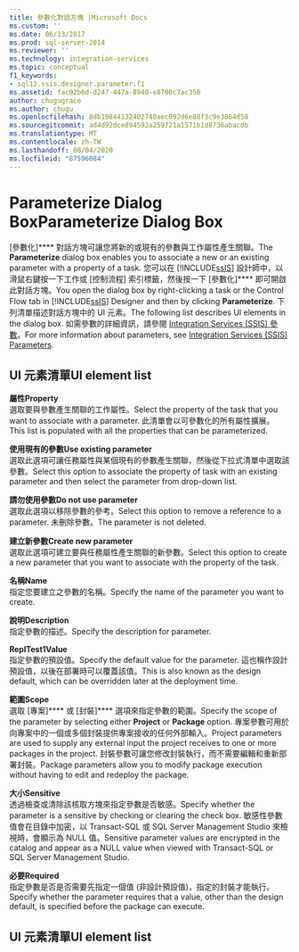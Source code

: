 ```yaml
---
title: 參數化對話方塊 |Microsoft Docs
ms.custom: ''
ms.date: 06/13/2017
ms.prod: sql-server-2014
ms.reviewer: ''
ms.technology: integration-services
ms.topic: conceptual
f1_keywords:
- sql12.ssis.designer.parameter.f1
ms.assetid: fac02b6d-d247-447a-8940-e8700c7ac350
author: chugugrace
ms.author: chugu
ms.openlocfilehash: 8db19844132402740aec092d6e88f3c9e3864d58
ms.sourcegitcommit: ad4d92dce894592a259721a1571b1d8736abacdb
ms.translationtype: MT
ms.contentlocale: zh-TW
ms.lasthandoff: 08/04/2020
ms.locfileid: "87596084"
---
```

# <a name="parameterize-dialog-box"></a><span data-ttu-id="949f8-102">Parameterize Dialog Box</span><span class="sxs-lookup"><span data-stu-id="949f8-102">Parameterize Dialog Box</span></span>
  <span data-ttu-id="949f8-103">[參數化]\*\*\*\* 對話方塊可讓您將新的或現有的參數與工作屬性產生關聯。</span><span class="sxs-lookup"><span data-stu-id="949f8-103">The **Parameterize** dialog box enables you to associate a new or an existing parameter with a property of a task.</span></span> <span data-ttu-id="949f8-104">您可以在 [!INCLUDE[ssIS](../includes/ssis-md.md)] 設計師中，以滑鼠右鍵按一下工作或 [控制流程] 索引標籤，然後按一下 [參數化]\*\*\*\* 即可開啟此對話方塊。</span><span class="sxs-lookup"><span data-stu-id="949f8-104">You open the dialog box by right-clicking a task or the Control Flow tab in [!INCLUDE[ssIS](../includes/ssis-md.md)] Designer and then by clicking **Parameterize**.</span></span> <span data-ttu-id="949f8-105">下列清單描述對話方塊中的 UI 元素。</span><span class="sxs-lookup"><span data-stu-id="949f8-105">The following list describes UI elements in the dialog box.</span></span> <span data-ttu-id="949f8-106">如需參數的詳細資訊，請參閱 [Integration Services &#40;SSIS&#41; 參數](integration-services-ssis-package-and-project-parameters.md)。</span><span class="sxs-lookup"><span data-stu-id="949f8-106">For more information about parameters, see [Integration Services &#40;SSIS&#41; Parameters](integration-services-ssis-package-and-project-parameters.md).</span></span>  
  
## <a name="ui-element-list"></a><span data-ttu-id="949f8-107">UI 元素清單</span><span class="sxs-lookup"><span data-stu-id="949f8-107">UI element list</span></span>  
 <span data-ttu-id="949f8-108">**屬性**</span><span class="sxs-lookup"><span data-stu-id="949f8-108">**Property**</span></span>  
 <span data-ttu-id="949f8-109">選取要與參數產生關聯的工作屬性。</span><span class="sxs-lookup"><span data-stu-id="949f8-109">Select the property of the task that you want to associate with a parameter.</span></span> <span data-ttu-id="949f8-110">此清單會以可參數化的所有屬性擴展。</span><span class="sxs-lookup"><span data-stu-id="949f8-110">This list is populated with all the properties that can be parameterized.</span></span>  
  
 <span data-ttu-id="949f8-111">**使用現有的參數**</span><span class="sxs-lookup"><span data-stu-id="949f8-111">**Use existing parameter**</span></span>  
 <span data-ttu-id="949f8-112">選取此選項可讓任務屬性與某個現有的參數產生關聯，然後從下拉式清單中選取該參數。</span><span class="sxs-lookup"><span data-stu-id="949f8-112">Select this option to associate the property of task with an existing parameter and then select the parameter from drop-down list.</span></span>  
  
 <span data-ttu-id="949f8-113">**請勿使用參數**</span><span class="sxs-lookup"><span data-stu-id="949f8-113">**Do not use parameter**</span></span>  
 <span data-ttu-id="949f8-114">選取此選項以移除參數的參考。</span><span class="sxs-lookup"><span data-stu-id="949f8-114">Select this option to remove a reference to a parameter.</span></span> <span data-ttu-id="949f8-115">未刪除參數。</span><span class="sxs-lookup"><span data-stu-id="949f8-115">The parameter is not deleted.</span></span>  
  
 <span data-ttu-id="949f8-116">**建立新參數**</span><span class="sxs-lookup"><span data-stu-id="949f8-116">**Create new parameter**</span></span>  
 <span data-ttu-id="949f8-117">選取此選項可建立要與任務屬性產生關聯的新參數。</span><span class="sxs-lookup"><span data-stu-id="949f8-117">Select this option to create a new parameter that you want to associate with the property of the task.</span></span>  
  
 <span data-ttu-id="949f8-118">**名稱**</span><span class="sxs-lookup"><span data-stu-id="949f8-118">**Name**</span></span>  
 <span data-ttu-id="949f8-119">指定您要建立之參數的名稱。</span><span class="sxs-lookup"><span data-stu-id="949f8-119">Specify the name of the parameter you want to create.</span></span>  
  
 <span data-ttu-id="949f8-120">**說明**</span><span class="sxs-lookup"><span data-stu-id="949f8-120">**Description**</span></span>  
 <span data-ttu-id="949f8-121">指定參數的描述。</span><span class="sxs-lookup"><span data-stu-id="949f8-121">Specify the description for parameter.</span></span>  
  
 <span data-ttu-id="949f8-122">**ReplTest1**</span><span class="sxs-lookup"><span data-stu-id="949f8-122">**Value**</span></span>  
 <span data-ttu-id="949f8-123">指定參數的預設值。</span><span class="sxs-lookup"><span data-stu-id="949f8-123">Specify the default value for the parameter.</span></span> <span data-ttu-id="949f8-124">這也稱作設計預設值，以後在部署時可以覆蓋該值。</span><span class="sxs-lookup"><span data-stu-id="949f8-124">This is also known as the design default, which can be overridden later at the deployment time.</span></span>  
  
 <span data-ttu-id="949f8-125">**範圍**</span><span class="sxs-lookup"><span data-stu-id="949f8-125">**Scope**</span></span>  
 <span data-ttu-id="949f8-126">選取 [專案]\*\*\*\* 或 [封裝]\*\*\*\* 選項來指定參數的範圍。</span><span class="sxs-lookup"><span data-stu-id="949f8-126">Specify the scope of the parameter by selecting either **Project** or **Package** option.</span></span> <span data-ttu-id="949f8-127">專案參數可用於向專案中的一個或多個封裝提供專案接收的任何外部輸入。</span><span class="sxs-lookup"><span data-stu-id="949f8-127">Project parameters are used to supply any external input the project receives to one or more packages in the project.</span></span> <span data-ttu-id="949f8-128">封裝參數可讓您修改封裝執行，而不需要編輯和重新部署封裝。</span><span class="sxs-lookup"><span data-stu-id="949f8-128">Package parameters allow you to modify package execution without having to edit and redeploy the package.</span></span>  
  
 <span data-ttu-id="949f8-129">**大小**</span><span class="sxs-lookup"><span data-stu-id="949f8-129">**Sensitive**</span></span>  
 <span data-ttu-id="949f8-130">透過檢查或清除該核取方塊來指定參數是否敏感。</span><span class="sxs-lookup"><span data-stu-id="949f8-130">Specify whether the parameter is a sensitive by checking or clearing the check box.</span></span> <span data-ttu-id="949f8-131">敏感性參數值會在目錄中加密，以 Transact-SQL 或 SQL Server Management Studio 來檢視時，會顯示為 NULL 值。</span><span class="sxs-lookup"><span data-stu-id="949f8-131">Sensitive parameter values are encrypted in the catalog and appear as a NULL value when viewed with Transact-SQL or SQL Server Management Studio.</span></span>  
  
 <span data-ttu-id="949f8-132">**必要**</span><span class="sxs-lookup"><span data-stu-id="949f8-132">**Required**</span></span>  
 <span data-ttu-id="949f8-133">指定參數是否是否需要先指定一個值 (非設計預設值)，指定的封裝才能執行。</span><span class="sxs-lookup"><span data-stu-id="949f8-133">Specify whether the parameter requires that a value, other than the design default, is specified before the package can execute.</span></span>  
  
## <a name="ui-element-list"></a><span data-ttu-id="949f8-134">UI 元素清單</span><span class="sxs-lookup"><span data-stu-id="949f8-134">UI element list</span></span>  
  
